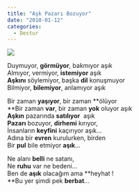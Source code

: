 ```yaml
---
title: "Aşk Pazarı Bozuyor"
date: "2010-01-12"
categories: 
  - Destur
---
```


![](../uploads/image/pazaryeri8cw5.jpg)

Duymuyor, **görmüyor**, bakmıyor aşık  
Almıyor, vermiyor, **istemiyor** aşık  
**Aşkını** söylemiyor, başka **dil** konuşmuyor  
Bilmiyor, **bilemiyor**, anlamıyor aşık

Bir zaman **yaşıyor**, bir zaman **ölüyor  
**Bir zaman **var**, bir zaman **yok** oluyor aşık  
**Aşkın** pazarında **satılıyor**  aşık  
**Pazarı** bozuyor, **dirhemi** kırıyor,   
İnsanların **keyfini** kaçırıyor aşık…  
Adına bir **evren** kurulurken, birden   
Bir **pul** bile etmiyor **aşık**…

Ne alanı **belli** ne satanı,  
Ne **ruhu** var ne bedeni…  
Ben de **aşık** olacağım ama **heyhat !  
**Bu yer şimdi pek **berbat**…
